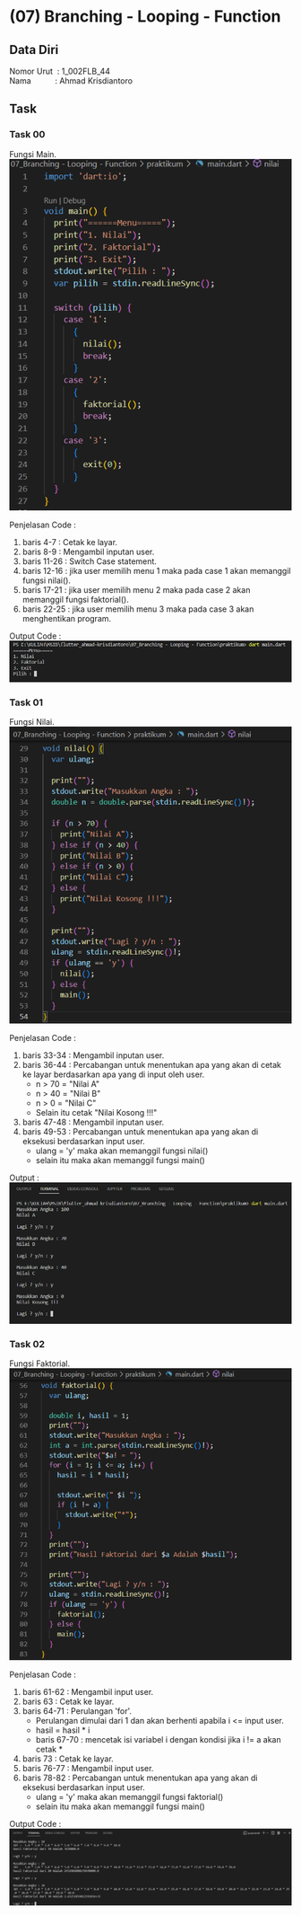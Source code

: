 # (07) Branching - Looping - Function

## Data Diri
Nomor Urut &nbsp;: 1_002FLB_44<br>
Nama &emsp;&emsp;&ensp;&nbsp;: Ahmad Krisdiantoro

## Task
### Task 00
Fungsi Main.<br>
![main](/07_Branching%20-%20Looping%20-%20Function/screenshots/voidMain.png)

Penjelasan Code :
1. baris 4-7 : Cetak ke layar.
2. baris 8-9 : Mengambil inputan user. 
3. baris 11-26 : Switch Case statement.
4. baris 12-16 : jika user memilih menu 1 maka pada case 1 akan memanggil fungsi nilai().
5. baris 17-21 : jika user memilih menu 2 maka pada case 2 akan memanggil fungsi faktorial().
6. baris 22-25 : jika user memilih menu 3 maka pada case 3 akan menghentikan program.

Output Code : <br>
![output_main](/07_Branching%20-%20Looping%20-%20Function/screenshots/outputMain.png)

### Task 01
Fungsi Nilai.<br>
![nilai](/07_Branching%20-%20Looping%20-%20Function/screenshots/voidNilai.png)

Penjelasan Code : 
1. baris 33-34 : Mengambil inputan user.
2. baris 36-44 : Percabangan untuk menentukan apa yang akan di cetak ke layar berdasarkan apa yang di input oleh user.
    - n > 70 = "Nilai A"
    - n > 40 = "Nilai B"
    - n > 0 = "Nilai C"
    - Selain itu cetak "Nilai Kosong !!!"
3. baris 47-48 : Mengambil inputan user.
4. baris 49-53 : Percabangan untuk menentukan apa yang akan di eksekusi berdasarkan input user.
    - ulang = 'y' maka akan memanggil fungsi nilai()
    - selain itu maka akan memanggil fungsi main()

Output : <br>
![outputNilai](/07_Branching%20-%20Looping%20-%20Function/screenshots/outputNilai.png)

### Task 02
Fungsi Faktorial.<br>
![faktorial](/07_Branching%20-%20Looping%20-%20Function/screenshots/voidFaktorial.png)

Penjelasan Code :
1. baris 61-62 : Mengambil input user.
2. baris 63 : Cetak ke layar.
3. baris 64-71 : Perulangan 'for'.
    - Perulangan dimulai dari 1 dan akan berhenti apabila i <= input user.
    - hasil = hasil * i
    - baris 67-70 : mencetak isi variabel i dengan kondisi jika i != a akan cetak *
4. baris 73 : Cetak ke layar.
5. baris 76-77 : Mengambil input user.
6. baris 78-82 : Percabangan untuk menentukan apa yang akan di eksekusi berdasarkan input user.
    - ulang = 'y' maka akan memanggil fungsi faktorial()
    - selain itu maka akan memanggil fungsi main()

Output Code :<br>
![outputFaktorial](/07_Branching%20-%20Looping%20-%20Function/screenshots/outputFaktorial.png)